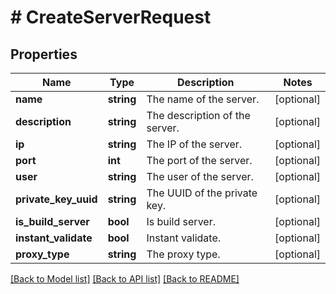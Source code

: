 # # CreateServerRequest

## Properties

Name | Type | Description | Notes
------------ | ------------- | ------------- | -------------
**name** | **string** | The name of the server. | [optional]
**description** | **string** | The description of the server. | [optional]
**ip** | **string** | The IP of the server. | [optional]
**port** | **int** | The port of the server. | [optional]
**user** | **string** | The user of the server. | [optional]
**private_key_uuid** | **string** | The UUID of the private key. | [optional]
**is_build_server** | **bool** | Is build server. | [optional]
**instant_validate** | **bool** | Instant validate. | [optional]
**proxy_type** | **string** | The proxy type. | [optional]

[[Back to Model list]](../../README.md#models) [[Back to API list]](../../README.md#endpoints) [[Back to README]](../../README.md)

